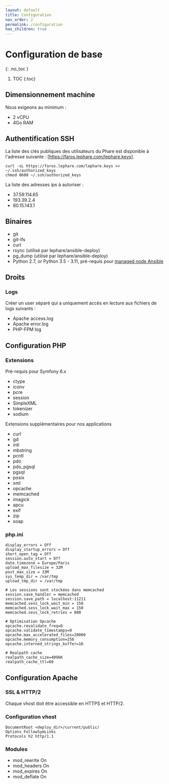 ```yaml
---
layout: default
title: Configuration
nav_order: 2
permalink: /configuration
has_children: true
---
```


# Configuration de base
{: .no_toc }

1. TOC
{:toc}

## Dimensionnement machine

Nous exigeons au minimum :
 * 2 vCPU
 * 4Go RAM

## Authentification SSH

La liste des clés publiques des utilisateurs du Phare est disponible à l'adresse suivante : [https://faros.lephare.com/lephare.keys].

	curl -sL https://faros.lephare.com/lephare.keys >> ~/.ssh/authorized_keys
	chmod 0600 ~/.ssh/authorized_keys

La liste des adresses ips à autoriser :
 * 37.59.114.65
 * 193.39.2.4
 * 80.15.143.1


## Binaires

 - git
 - git-lfs
 - curl
 - rsync (utilisé par lephare/ansible-deploy)
 - pg_dump (utilisé par lephare/ansible-deploy)
 - Python 2.7, or Python 3.5 - 3.11, pré-requis pour [managed node Ansible](https://docs.ansible.com/ansible/latest/installation_guide/intro_installation.html#managed-node-requirements)

## Droits

### Logs

Créer un user séparé qui a uniquement accès en lecture aux fichiers de logs suivants :

- Apache access.log
- Apache error.log
- PHP-FPM log

## Configuration PHP

### Extensions

Pré-requis pour Symfony 6.x

 * ctype
 * iconv
 * pcre
 * session
 * SimpleXML
 * tokenizer
 * sodium

Extensions supplémentaires pour nos applications

 * curl
 * gd
 * intl
 * mbstring
 * pcntl
 * pdo
 * pdo_pgsql
 * pgsql
 * posix
 * xml
 * opcache
 * memcached
 * imagick
 * apcu
 * exif
 * zip
 * soap

### php.ini

	display_errors = Off
	display_startup_errors = Off
	short_open_tag = Off
	session.auto_start = Off
	date.timezone = Europe/Paris
	upload_max_filesize = 32M
	post_max_size = 33M
	sys_temp_dir = /var/tmp
	upload_tmp_dir = /var/tmp

	# Les sessions sont stockées dans memcached
	session.save_handler = memcached
	session.save_path = localhost:11211
	memcached.sess_lock_wait_min = 150
	memcached.sess_lock_wait_max = 150
	memcached.sess_lock_retries = 800

	# Optimisation Opcache
	opcache.revalidate_freq=0
	opcache.validate_timestamps=0
	opcache.max_accelerated_files=20000
	opcache.memory_consumption=256
	opcache.interned_strings_buffer=16

	# Realpath cache
	realpath_cache_size=4096K
	realpath_cache_ttl=60

## Configuration Apache

### SSL & HTTP/2

Chaque vhost doit être accessible en HTTPS et HTTP/2.

### Configuration vhost

	DocumentRoot <deploy_dir>/current/public/
	Options FollowSymLinks
	Protocols h2 http/1.1

### Modules

   * mod_rewrite On
   * mod_headers On
   * mod_expires On
   * mod_deflate On
